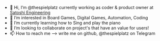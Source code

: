 - 👋 Hi, I’m @thespielplatz currently working as coder & product owner at [Satoshi Engineering](https://satoshiengineering.com/en/)
- 👀 I’m interested in Board Games, Digital Games, Automation, Coding
- 🌱 I’m currently learning how to Sing and play the piano
- 💞️ I’m looking to collaborate on project's that have an value for users!
- 📫 How to reach me --> write me on github, @thespielplatz on Telegram
